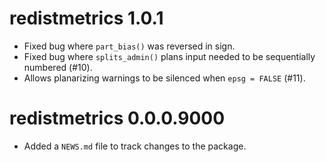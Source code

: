# redistmetrics 1.0.1

* Fixed bug where `part_bias()` was reversed in sign.
* Fixed bug where `splits_admin()` plans input needed to be sequentially numbered (#10).
* Allows planarizing warnings to be silenced when `epsg = FALSE` (#11).

# redistmetrics 0.0.0.9000

* Added a `NEWS.md` file to track changes to the package.
